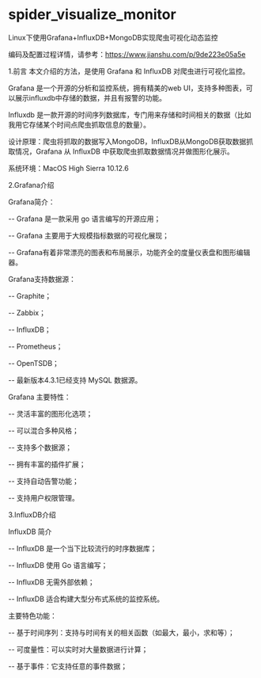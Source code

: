# spider_visualize_monitor

Linux下使用Grafana+InfluxDB+MongoDB实现爬虫可视化动态监控

编码及配置过程详情，请参考：https://www.jianshu.com/p/9de223e05a5e

1.前言
本文介绍的方法，是使用 Grafana 和 InfluxDB 对爬虫进行可视化监控。

Grafana 是一个开源的分析和监控系统，拥有精美的web UI，支持多种图表，可以展示influxdb中存储的数据，并且有报警的功能。

Influxdb 是一款开源的时间序列数据库，专门用来存储和时间相关的数据（比如我用它存储某个时间点爬虫抓取信息的数量）。

设计原理：爬虫将抓取的数据写入MongoDB，InfluxDB从MongoDB获取数据抓取情况，Grafana 从 InfluxDB 中获取爬虫抓取数据情况并做图形化展示。

系统环境：MacOS High Sierra 10.12.6

2.Grafana介绍

Grafana简介：

-- Grafana 是一款采用 go 语言编写的开源应用；

-- Grafana 主要用于大规模指标数据的可视化展现；

-- Grafana有着非常漂亮的图表和布局展示，功能齐全的度量仪表盘和图形编辑器。

Grafana支持数据源：

-- Graphite；

-- Zabbix；

-- InfluxDB；

-- Prometheus；

-- OpenTSDB；

-- 最新版本4.3.1已经支持 MySQL 数据源。

Grafana 主要特性：

-- 灵活丰富的图形化选项；

-- 可以混合多种风格；

-- 支持多个数据源；

-- 拥有丰富的插件扩展；

-- 支持自动告警功能；

-- 支持用户权限管理。


3.InfluxDB介绍

InfluxDB 简介

-- InfluxDB 是一个当下比较流行的时序数据库；

-- InfluxDB 使用 Go 语言编写；

-- InfluxDB 无需外部依赖；

-- InfluxDB 适合构建大型分布式系统的监控系统。

主要特色功能：

-- 基于时间序列：支持与时间有关的相关函数（如最大，最小，求和等）；

-- 可度量性：可以实时对大量数据进行计算；

-- 基于事件：它支持任意的事件数据；

